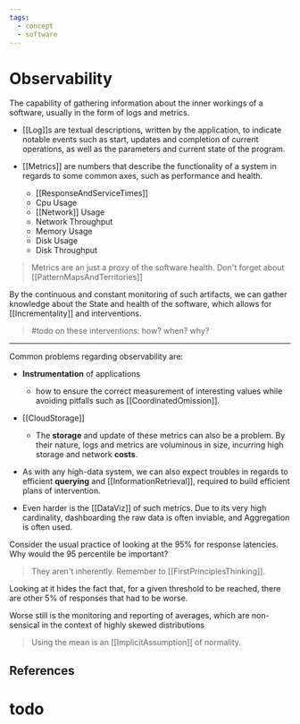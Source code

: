 ```yaml
---
tags:
  - concept
  - software
---
```


# Observability

The capability of gathering information about the inner workings of a software, usually in the form of logs and metrics.

- [[Log]]s are textual descriptions, written by the application, to indicate notable events such as start, updates and completion of current operations, as well as the parameters and current state of the program.

- [[Metrics]] are numbers that describe the functionality of a system in regards to some common axes, such as performance and health.
  - [[ResponseAndServiceTimes]]
  - Cpu Usage
  - [[Network]] Usage
  - Network Throughput
  - Memory Usage
  - Disk Usage
  - Disk Throughput

> Metrics are an just a proxy of the software health. Don't forget about [[PatternMapsAndTerritories]]

By the continuous and constant monitoring of such artifacts, we can gather knowledge about the State and health of the software, which allows for [[Incrementality]] and interventions.

> \#todo on these interventions: how? when? why?

___

Common problems regarding observability are:

- **Instrumentation** of applications
  - how to ensure the correct measurement of interesting values while avoiding pitfalls such as [[CoordinatedOmission]].

- [[CloudStorage]]
  - The **storage** and update of these metrics can also be a problem. By their nature, logs and metrics are voluminous in size, incurring high storage and network **costs**.

- As with any high-data system, we can also expect troubles in regards to efficient **querying** and [[InformationRetrieval]], required to build efficient plans of intervention.

- Even harder is the [[DataViz]] of such metrics. Due to its very high cardinality, dashboarding the raw data is often inviable, and Aggregation is often used.

Consider the usual practice of looking at the 95% for response latencies. Why would the 95 percentile be important?

> They aren't inherently. Remember to [[FirstPrinciplesThinking]].

Looking at it hides the fact that, for a given threshold to be reached, there are other 5% of responses that had to be worse.

Worse still is the monitoring and reporting of averages, which are non-sensical in the context of highly skewed distributions

> Using the mean is an [[ImplicitAssumption]] of normality.

## References

# todo
